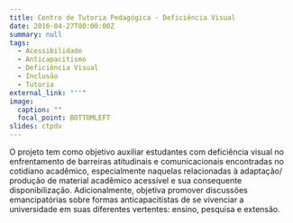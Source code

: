 ```yaml
---
title: Centro de Tutoria Pedagógica - Deficiência Visual
date: 2016-04-27T00:00:00Z
summary: null
tags:
  - Acessibilidade
  - Anticapacitismo
  - Deficiência Visual
  - Inclusão
  - Tutoria
external_link: "''"
image:
  caption: ""
  focal_point: BOTTOMLEFT
slides: ctpdv
---
```


O projeto tem como objetivo auxiliar estudantes com deficiência visual no enfrentamento de barreiras atitudinais e comunicacionais encontradas no cotidiano acadêmico, especialmente naquelas relacionadas à adaptação/ produção de material acadêmico acessível e sua consequente disponibilização. Adicionalmente, objetiva promover discussões emancipatórias sobre formas anticapacitistas de se vivenciar a universidade em suas diferentes vertentes: ensino, pesquisa e extensão.
